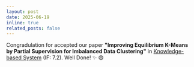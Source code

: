```yaml
---
layout: post
date: 2025-06-19
inline: true
related_posts: false
---
```


Congradulation for accepted our paper **"Improving Equilibrium K-Means by Partial Supervision for Imbalanced Data Clustering"** in [Knowledge-based System](https://www.sciencedirect.com/journal/knowledge-based-systems) (IF: 7.2). Well Done! :sparkles: :smile:
